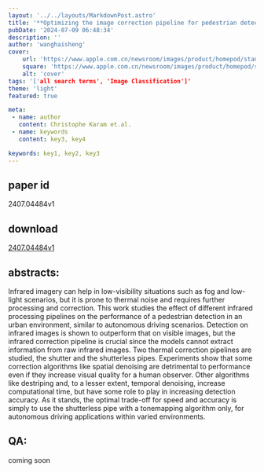 ```yaml
---
layout: '../../layouts/MarkdownPost.astro'
title: '**Optimizing the image correction pipeline for pedestrian detection in the thermal-infrared domain**'
pubDate: '2024-07-09 06:48:34'
description: ''
author: 'wanghaisheng'
cover:
    url: 'https://www.apple.com.cn/newsroom/images/product/homepod/standard/Apple-HomePod-hero-230118_big.jpg.large_2x.jpg'
    square: 'https://www.apple.com.cn/newsroom/images/product/homepod/standard/Apple-HomePod-hero-230118_big.jpg.large_2x.jpg'
    alt: 'cover'
tags: '['all search terms', 'Image Classification']' 
theme: 'light'
featured: true

meta:
 - name: author
   content: Christophe Karam et.al.
 - name: keywords
   content: key3, key4

keywords: key1, key2, key3
---
```


## paper id
2407.04484v1
## download
[2407.04484v1](http://arxiv.org/abs/2407.04484v1)
## abstracts:
Infrared imagery can help in low-visibility situations such as fog and low-light scenarios, but it is prone to thermal noise and requires further processing and correction. This work studies the effect of different infrared processing pipelines on the performance of a pedestrian detection in an urban environment, similar to autonomous driving scenarios. Detection on infrared images is shown to outperform that on visible images, but the infrared correction pipeline is crucial since the models cannot extract information from raw infrared images. Two thermal correction pipelines are studied, the shutter and the shutterless pipes. Experiments show that some correction algorithms like spatial denoising are detrimental to performance even if they increase visual quality for a human observer. Other algorithms like destriping and, to a lesser extent, temporal denoising, increase computational time, but have some role to play in increasing detection accuracy. As it stands, the optimal trade-off for speed and accuracy is simply to use the shutterless pipe with a tonemapping algorithm only, for autonomous driving applications within varied environments.
## QA:
coming soon
